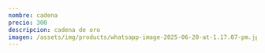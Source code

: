 ```yaml
---
nombre: cadena
precio: 300
descripcion: cadena de oro
imagen: /assets/img/products/whatsapp-image-2025-06-20-at-1.17.07-pm.jpeg
---
```

